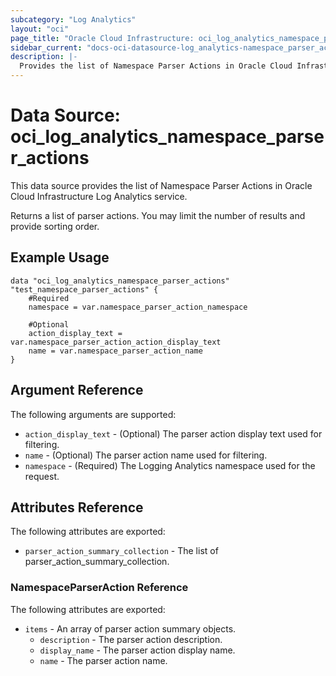 ```yaml
---
subcategory: "Log Analytics"
layout: "oci"
page_title: "Oracle Cloud Infrastructure: oci_log_analytics_namespace_parser_actions"
sidebar_current: "docs-oci-datasource-log_analytics-namespace_parser_actions"
description: |-
  Provides the list of Namespace Parser Actions in Oracle Cloud Infrastructure Log Analytics service
---
```


# Data Source: oci_log_analytics_namespace_parser_actions
This data source provides the list of Namespace Parser Actions in Oracle Cloud Infrastructure Log Analytics service.

Returns a list of parser actions. You may limit the number of results and provide sorting order.


## Example Usage

```hcl
data "oci_log_analytics_namespace_parser_actions" "test_namespace_parser_actions" {
	#Required
	namespace = var.namespace_parser_action_namespace

	#Optional
	action_display_text = var.namespace_parser_action_action_display_text
	name = var.namespace_parser_action_name
}
```

## Argument Reference

The following arguments are supported:

* `action_display_text` - (Optional) The parser action display text used for filtering. 
* `name` - (Optional) The parser action name used for filtering. 
* `namespace` - (Required) The Logging Analytics namespace used for the request. 


## Attributes Reference

The following attributes are exported:

* `parser_action_summary_collection` - The list of parser_action_summary_collection.

### NamespaceParserAction Reference

The following attributes are exported:

* `items` - An array of parser action summary objects.
	* `description` - The parser action description.
	* `display_name` - The parser action display name.
	* `name` - The parser action name.

